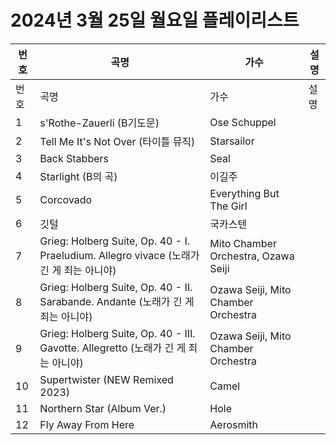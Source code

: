 # 2024년 3월 25일 월요일 플레이리스트

| 번호 | 곡명 | 가수 | 설명 |
|------|------|------|------|
| 번호 | 곡명 | 가수 | 설명 |
| 1 | s'Rothe-Zauerli (B기도문) | Ose Schuppel |  |
| 2 | Tell Me It's Not Over (타이틀 뮤직) | Starsailor |  |
| 3 | Back Stabbers | Seal |  |
| 4 | Starlight (B의 곡) | 이길주 |  |
| 5 | Corcovado | Everything But The Girl |  |
| 6 | 깃털 | 국카스텐 |  |
| 7 | Grieg: Holberg Suite, Op. 40 - I. Praeludium. Allegro vivace (노래가 긴 게 죄는 아니야) | Mito Chamber Orchestra, Ozawa Seiji |  |
| 8 | Grieg: Holberg Suite, Op. 40 - II. Sarabande. Andante (노래가 긴 게 죄는 아니야) | Ozawa Seiji, Mito Chamber Orchestra |  |
| 9 | Grieg: Holberg Suite, Op. 40 - III. Gavotte. Allegretto (노래가 긴 게 죄는 아니야) | Ozawa Seiji, Mito Chamber Orchestra |  |
| 10 | Supertwister (NEW Remixed 2023) | Camel |  |
| 11 | Northern Star (Album Ver.) | Hole |  |
| 12 | Fly Away From Here | Aerosmith |  |
